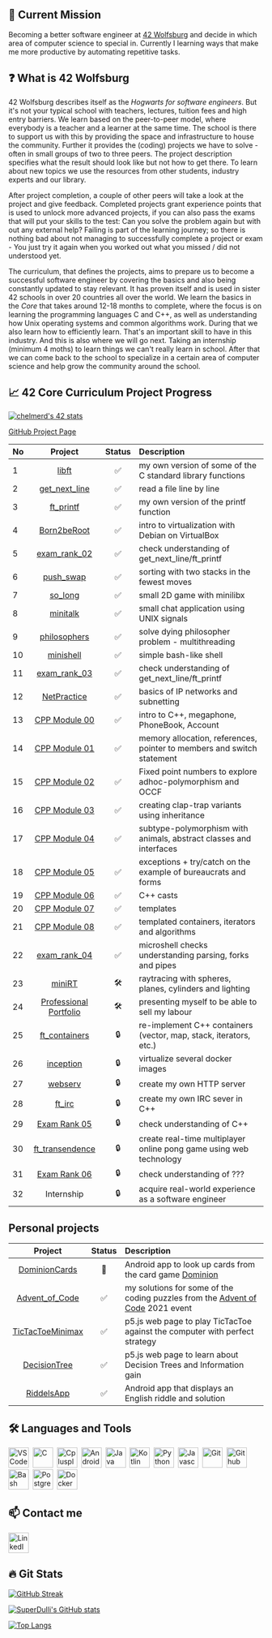 ## 🚩 Current Mission

Becoming a better software engineer at [42 Wolfsburg](https://42wolfsburg.de/) and decide in which area of computer science to special in. Currently I learning ways that make me more productive by automating repetitive tasks.

## ❓ What is 42 Wolfsburg

42 Wolfsburg describes itself as the *Hogwarts for software engineers*. But it's not your typical school with teachers, lectures, tuition fees and high entry barriers.
We learn based on the peer-to-peer model, where everybody is a teacher and a learner at the same time. The school is there to support us with this by providing the space and infrastructure to house the community. Further it provides the (coding) projects we have to solve - often in small groups of two to three peers. The project description specifies what the result should look like but not how to get there. To learn about new topics we use the resources from other students, industry experts and our library.

After project completion, a couple of other peers will take a look at the project and give feedback.
Completed projects grant experience points that is used to unlock more advanced projects, if you can also pass the exams that will put your skills to the test: Can you solve the problem again but with out any external help?
Failing is part of the learning journey; so there is nothing bad about not managing to successfully complete a project or exam - You just try it again when you worked out what you missed / did not understood yet.

The curriculum, that defines the projects, aims to prepare us to become a successful software engineer by covering the basics and also being constantly updated to stay relevant. It has proven itself and is used in sister 42 schools in over 20 countries all over the world.
We learn the basics in the *Core* that takes around 12-18 months to complete, where the focus is on learning the programming languages C and C++, as well as understanding how Unix operating systems and common algorithms work. During that we also learn how to efficiently learn. That's an important skill to have in this industry. And this is also where we will go next. Taking an internship (minimum 4 moths) to learn things we can't really learn in school. After that we can come back to the school to specialize in a certain area of computer science and help grow the community around the school.

## 📈 42 Core Curriculum Project Progress

[![chelmerd's 42 stats](https://badge42.vercel.app/api/v2/cl75zpjlu00060hmp726o39v7/stats?cursusId=21&coalitionId=149)](https://github.com/JaeSeoKim/badge42)

[GitHub Project Page](https://github.com/users/SuperDulli/projects/1/views/1)

| No  | Project                                           | Status | Description |
| :- | :---------------------------------------------------: | :-: | :---------- |
| 1  | [libft](../../../libft)                               | ✅ | my own version of some of the C standard library functions |
| 2  | [get_next_line](../../../get_next_line)               | ✅ | read a file line by line |
| 3  | [ft_printf]()                                         | ✅ | my own version of the printf function |
| 4  | [Born2beRoot](../../../Born2beRoot)                   | ✅ | intro to virtualization with Debian on VirtualBox |
| 5  | [exam_rank_02](../../../42_exam_rank_02)              | ✅ | check understanding of get_next_line/ft_printf |
| 6  | [push_swap](../../../push_swap)                       | ✅ | sorting with two stacks in the fewest moves |
| 7  | [so_long](../../../so_long)                           | ✅ | small 2D game with minilibx |
| 8  | [minitalk](../../../minitalk)                         | ✅ | small chat application using UNIX signals |
| 9  | [philosophers](../../../philosophers)                 | ✅ | solve dying philosopher problem - multithreading |
| 10 | [minishell](https://github.com/lmarquar/42_minishell) | ✅ | simple bash-like shell |
| 11 | [exam_rank_03](../../../42_exam_rank_02)              | ✅ | check understanding of get_next_line/ft_printf |
| 12 | [NetPractice]()                                       | ✅ | basics of IP networks and subnetting |
| 13 | [CPP Module 00](../../../CPP_Module00)                | ✅ | intro to C++, megaphone, PhoneBook, Account |
| 14 | [CPP Module 01](../../../CPP_Module01)                | ✅ | memory allocation, references, pointer to members and switch statement |
| 15 | [CPP Module 02](../../../CPP_Module02)                | ✅ | Fixed point numbers to explore adhoc-polymorphism and OCCF |
| 16 | [CPP Module 03](../../../CPP_Module03)                | ✅ | creating clap-trap variants using inheritance |
| 17 | [CPP Module 04](../../../CPP_Module04)                | ✅ | subtype-polymorphism with animals, abstract classes and interfaces |
| 18 | [CPP Module 05](../../../CPP_Module05)                | ✅ | exceptions + try/catch on the example of bureaucrats and forms |
| 19 | [CPP Module 06](../../../CPP_Module06)                | ✅ | C++ casts |
| 20 | [CPP Module 07](../../../CPP_Module07)                | ✅ | templates |
| 21 | [CPP Module 08](../../../CPP_Module08)                | ✅ | templated containers, iterators and algorithms |
| 22 | [exam_rank_04]()                                      | ✅ | microshell checks understanding parsing, forks and pipes |
| 23 | [miniRT]()                                            | 🛠️ | raytracing with spheres, planes, cylinders and lighting |
| 24 | [Professional Portfolio]()                            | 🛠️ | presenting myself to be able to sell my labour |
| 25 | [ft_containers]()                                     | 🔒 | re-implement C++ containers (vector, map, stack, iterators, etc.) |
| 26 | [inception]()                                         | 🔒 | virtualize several docker images |
| 27 | [webserv]()                                           | 🔒 | create my own HTTP server |
| 28 | [ft_irc]()                                            | 🔒 | create my own IRC sever in C++ |
| 29 | [Exam Rank 05]()                                      | 🔒 | check understanding of C++ |
| 30 | [ft_transendence]()                                   | 🔒 | create real-time multiplayer online pong game using web technology |
| 31 | [Exam Rank 06]()                                      | 🔒 | check understanding of ??? |
| 32 | Internship                                            | 🔒 | acquire real-world experience as a software engineer |

## Personal projects

 Project                                           | Status | Description |
| :---------------------------------------------------: | :-: | :---------- |
 | [DominionCards](../../../DominionCards) | 🧊 | Android app to look up cards from the card game [Dominion](https://www.riograndegames.com/games/dominion/) |
| [Advent_of_Code](../../../Advent_of_Code) | ✅ | my solutions for some of the coding puzzles from the [Advent of Code](https://adventofcode.com/) 2021 event |
| [TicTacToeMinimax](../../../TicTacToeMinimax) | ✅ | p5.js web page to play TicTacToe against the computer with perfect strategy |
| [DecisionTree](../../../DecisionTree) | ✅ | p5.js web page to learn about Decision Trees and Information gain |
| [RiddelsApp](../../../MyRiddlesApplication) | ✅ | Android app that displays an English riddle and solution |


## 🛠️ Languages and Tools

<head>
	<link rel="stylesheet" href="https://cdn.jsdelivr.net/gh/devicons/devicon@v2.15.1/devicon.min.css">
</head>
<body>
<div>
<img height="40" width="40" src="https://cdn.jsdelivr.net/gh/devicons/devicon/icons/vscode/vscode-original.svg" title="VS Code" alt="VS Code" />&nbsp;
<img height="40" width="40" src="https://cdn.jsdelivr.net/gh/devicons/devicon/icons/c/c-original.svg" title="C" alt="C" />&nbsp;
<img height="40" width="40" src="https://cdn.jsdelivr.net/gh/devicons/devicon/icons/cplusplus/cplusplus-original.svg" title="Cplusplus" alt="Cplusplus"/>&nbsp;
<img height="40" width="40" src="https://cdn.jsdelivr.net/gh/devicons/devicon/icons/android/android-plain.svg" title="Android" alt="Android" />&nbsp;
<img height="40" width="40" src="https://cdn.jsdelivr.net/gh/devicons/devicon/icons/java/java-original.svg" title="Java" alt="Java" />&nbsp;
<img height="40" width="40" src="https://cdn.jsdelivr.net/gh/devicons/devicon/icons/kotlin/kotlin-original.svg" title="Kotlin" alt="Kotlin"/>&nbsp;
<img height="40" width="40" src="https://cdn.jsdelivr.net/gh/devicons/devicon/icons/python/python-original.svg" title="Python" alt="Python" />&nbsp;
<img height="40" width="40" src="https://cdn.jsdelivr.net/gh/devicons/devicon/icons/javascript/javascript-original.svg" title="Javascript" alt="Javascript"/>&nbsp;
<img height="40" width="40" src="https://cdn.jsdelivr.net/gh/devicons/devicon/icons/git/git-original.svg" title="Git" alt="Git" />&nbsp;
<img height="40" width="40" src="https://cdn.jsdelivr.net/gh/devicons/devicon/icons/github/github-original.svg" title="Github" alt="Github" />&nbsp;
<img height="40" width="40" src="https://cdn.jsdelivr.net/gh/devicons/devicon/icons/bash/bash-original.svg" title="Bash" alt="Bash" />&nbsp;
<img height="40" width="40" src="https://cdn.jsdelivr.net/gh/devicons/devicon/icons/postgresql/postgresql-original.svg" title="Postgresql" alt="Postgresql" />&nbsp;
<img height="40" width="40" src="https://cdn.jsdelivr.net/gh/devicons/devicon/icons/docker/docker-plain.svg" title="Docker" alt="Docker" />&nbsp;
</div>
</body>

## 📫 Contact me

<a href="https://www.linkedin.com/in/chris-helmerding/">
	<img height="40" width="40" src="https://cdn.jsdelivr.net/gh/devicons/devicon/icons/linkedin/linkedin-original.svg" title="LinkedIn" alt="LinkedIn" />
</a>

## 🔥 Git Stats

[![GitHub Streak](http://github-readme-streak-stats.herokuapp.com?user=SuperDulli&theme=vision-friendly-dark&date_format=j%20M%5B%20Y%5D)](https://git.io/streak-stats)

[![SuperDulli's GitHub stats](https://github-readme-stats.vercel.app/api?username=SuperDulli&hide=stars&count_private=true&show_icons=true)](https://github.com/anuraghazra/github-readme-stats)

[![Top Langs](https://github-readme-stats.vercel.app/api/top-langs/?username=SuperDulli&layout=compact)](https://github.com/anuraghazra/github-readme-stats)


<!--
**SuperDulli/SuperDulli** is a ✨ _special_ ✨ repository because its `README.md` (this file) appears on your GitHub profile.

Here are some ideas to get you started:

- 🔭 I’m currently working on ...
- 🌱 I’m currently learning ...
- 👯 I’m looking to collaborate on ...
- 🤔 I’m looking for help with ...
- 💬 Ask me about ...
- 📫 How to reach me: ...
- 😄 Pronouns: ...
- ⚡ Fun fact: ...
-->

